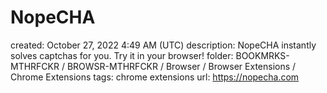 # NopeCHA

created: October 27, 2022 4:49 AM (UTC)
description: NopeCHA instantly solves captchas for you. Try it in your browser!
folder: BOOKMRKS-MTHRFCKR / BROWSR-MTHRFCKR / Browser / Browser Extensions / Chrome Extensions
tags: chrome extensions
url: https://nopecha.com